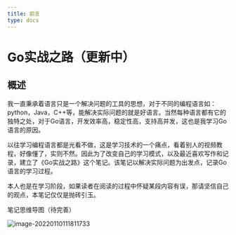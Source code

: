 ```yaml
---
title: 前言
type: docs
---
```


# Go实战之路（更新中）

## 概述

我一直秉承着语言只是一个解决问题的工具的思想，对于不同的编程语言如：python，Java，C++等，能解决实际问题的就是好语言。当然每种语言都有它的独特之处，对于Go语言，开发效率高，稳定性高，支持高并发，这也是我学习Go语言的原因。

以往学习编程语言都是光看不做，这是学习技术的一个痛点，看着别人的视频教程，好像懂了，实则不然。因此为了改变自己的学习模式，以及最近喜欢写作和记录，建立了《Go实战之路》这个笔记。该笔记以解决实际问题为出发点，记录Go语言的学习过程。

本人也是在学习阶段，如果读者在阅读的过程中怀疑某段内容有误，那请坚信自己的观点，本笔记仅仅是抛砖引玉。

笔记思维导图（待完善）

![image-20220110111811733](https://gitee.com/fidjiw/images/raw/master/img/image-20220110111811733.png)
